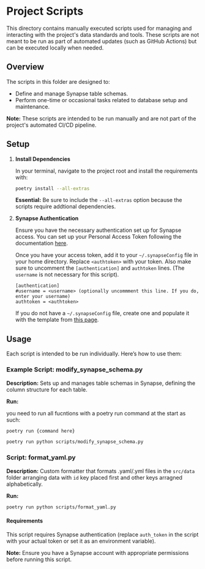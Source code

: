 # Project Scripts

This directory contains manually executed scripts used for managing and interacting with the project's data standards and tools. These scripts are not meant to be run as part of automated updates (such as GitHub Actions) but can be executed locally when needed.

## Overview

The scripts in this folder are designed to:

- Define and manage Synapse table schemas.
- Perform one-time or occasional tasks related to database setup and maintenance.

**Note:** These scripts are intended to be run manually and are not part of the project's automated CI/CD pipeline.

## Setup

1. **Install Dependencies**

   In your terminal, navigate to the project root and install the requirements with:

   ```bash
   poetry install --all-extras
   ```

   **Essential:** Be sure to include the `--all-extras` option because the scripts require addtional dependencies.

2. **Synapse Authentication**

   Ensure you have the necessary authentication set up for Synapse access. You can set up your Personal Access Token following the documentation [here](https://help.synapse.org/docs/Managing-Your-Account.2055405596.html#ManagingYourAccount-PersonalAccessTokens).

   Once you have your access token, add it to your `~/.synapseConfig` file in your home directory. Replace `<authtoken>` with your token. Also make sure to uncomment the `[authentication]` and `authtoken` lines. (The `username` is not necessary for this script).

   ```shell
   [authentication]
   #username = <username> (optionally uncommment this line. If you do, enter your username)
   authtoken = <authtoken>
   ```

   If you do not have a `~/.synapseConfig` file, create one and populate it with the template from [this page](https://help.synapse.org/docs/Client-Configuration.1985446156.html).

## Usage

Each script is intended to be run individually. Here’s how to use them:

### Example Script: modify_synapse_schema.py

**Description:** Sets up and manages table schemas in Synapse, defining the column structure for each table.

**Run:**

you need to run all fucntions with a poetry run command at the start as such:

```bash
poetry run {command here}
```

```bash
poetry run python scripts/modify_synapse_schema.py
```

### Script: format_yaml.py

**Description:** Custom formatter that formats .yaml/.yml files in the `src/data` folder arranging data with `id` key placed first and other keys arragned alphabetically.

**Run:**

```bash
poetry run python scripts/format_yaml.py
```

#### Requirements

This script requires Synapse authentication (replace `auth_token` in the script with your actual token or set it as an environment variable).

**Note:** Ensure you have a Synapse account with appropriate permissions before running this script.
